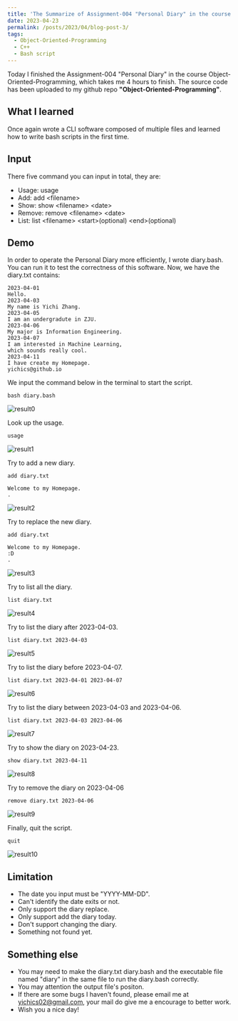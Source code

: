 ```yaml
---
title: 'The Summarize of Assignment-004 "Personal Diary" in the course Object-Oriented-Programming'
date: 2023-04-23
permalink: /posts/2023/04/blog-post-3/
tags:
  - Object-Oriented-Programming
  - C++
  - Bash script
---
```


Today I finished the Assignment-004 "Personal Diary" in the course Object-Oriented-Programming, which takes me 4 hours to finish. The source code has been uploaded to my github repo **"Object-Oriented-Programming"**.

## What I learned
Once again wrote a CLI software composed of multiple files and learned how to write bash scripts in the first time. 

## Input
There five command you can input in total, they are:
* Usage: usage
* Add: add <filename\>
* Show: show <filename\> <date\>
* Remove: remove <filename\> <date\>
* List: list <filename\> <start\>(optional) <end\>(optional)

## Demo
In order to operate the Personal Diary more efficiently, I wrote diary.bash. You can run it to test the correctness of this software.
Now, we have the diary.txt contains:
```
2023-04-01
Hello.
2023-04-03
My name is Yichi Zhang. 
2023-04-05
I am an undergradute in ZJU.
2023-04-06
My major is Information Engineering.
2023-04-07
I am interested in Machine Learning,
which sounds really cool.
2023-04-11
I have create my Homepage.
yichics@github.io
```    
We input the command below in the terminal to start the script. 
```
bash diary.bash               
```
![result0](/images/2023/04/post3/pic0.png)

Look up the usage.
```
usage
```
![result1](/images/2023/04/post3/pic1.png)

Try to add a new diary.
```
add diary.txt

Welcome to my Homepage.
.
```
![result2](/images/2023/04/post3/pic2.png)

Try to replace the new diary.
```
add diary.txt

Welcome to my Homepage.
:D
.
```
![result3](/images/2023/04/post3/pic3.png)

Try to list all the diary. 
```
list diary.txt
```
![result4](/images/2023/04/post3/pic4.png)

Try to list the diary after 2023-04-03. 
```
list diary.txt 2023-04-03
```
![result5](/images/2023/04/post3/pic5.png)

Try to list the diary before 2023-04-07. 
```
list diary.txt 2023-04-01 2023-04-07
```
![result6](/images/2023/04/post3/pic6.png)  

Try to list the diary between 2023-04-03 and 2023-04-06. 
```
list diary.txt 2023-04-03 2023-04-06
```
![result7](/images/2023/04/post3/pic7.png) 

Try to show the diary on 2023-04-23. 
```
show diary.txt 2023-04-11
```
![result8](/images/2023/04/post3/pic8.png) 

Try to remove the diary on 2023-04-06
```
remove diary.txt 2023-04-06
```
![result9](/images/2023/04/post3/pic9.png) 

Finally, quit the script.
```
quit
```
![result10](/images/2023/04/post3/pic10.png) 

## Limitation
* The date you input must be "YYYY-MM-DD".
* Can't identify the date exits or not.
* Only support the diary replace.
* Only support add the diary today.
* Don't support changing the diary.
* Something not found yet.  

## Something else
* You may need to make the diary.txt diary.bash and the executable file named "diary" in the same file to run the diary.bash correctly.
* You may attention the output file's positon.
* If there are some bugs I haven't found, please email me at yichics02@gmail.com, your mail do give me a encourage to better work.  
* Wish you a nice day!